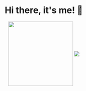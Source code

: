 <h1 align=center>Hi there, it's me! 👋</h1>

<p align=center>
<img align="center" src="https://github-readme-stats.vercel.app/api/top-langs/?username=troit5ky&theme=github_dark" width="205.27px">
<img align="center" src="https://github-readme-stats.vercel.app/api?username=troit5ky&count_private=true&show_icons=true&theme=github_dark">
</p>
